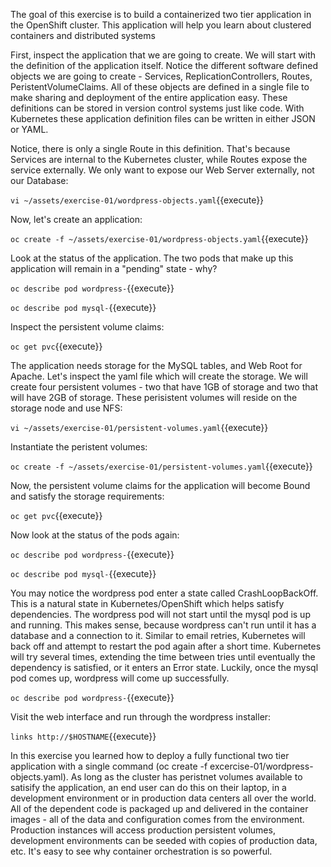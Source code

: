 The goal of this exercise is to build a containerized two tier application in the OpenShift cluster. This application will help you learn about clustered containers and distributed systems


First, inspect the application that we are going to create. We will start with the definition of the application itself. Notice the different software defined objects we are going to create - Services, ReplicationControllers, Routes, PeristentVolumeClaims. All of these objects are defined in a single file to make sharing and deployment of the entire application easy. These definitions can be stored in version control systems just like code. With Kubernetes these application definition files can be written in either JSON or YAML. 

Notice, there is only a single Route in this definition. That's because Services are internal to the Kubernetes cluster, while Routes expose the service externally. We only want to expose our Web Server externally, not our Database:

``vi ~/assets/exercise-01/wordpress-objects.yaml``{{execute}}


Now, let's create an application:

``oc create -f ~/assets/exercise-01/wordpress-objects.yaml``{{execute}}


Look at the status of the application. The two pods that make up this application will remain in a "pending" state - why?

``oc describe pod wordpress-``{{execute}}

``oc describe pod mysql-``{{execute}}


Inspect the persistent volume claims:

``oc get pvc``{{execute}}


The application needs storage for the MySQL tables, and Web Root for Apache. Let's inspect the yaml file which will create the storage. We will create four persistent volumes - two that have 1GB of storage and two that will have 2GB of storage. These perisistent volumes will reside on the storage node and use NFS:

``vi ~/assets/exercise-01/persistent-volumes.yaml``{{execute}}


Instantiate the peristent volumes:

``oc create -f ~/assets/exercise-01/persistent-volumes.yaml``{{execute}}


Now, the persistent volume claims for the application will become Bound and satisfy the storage requirements:

``oc get pvc``{{execute}}


Now look at the status of the pods again:

``oc describe pod wordpress-``{{execute}}

``oc describe pod mysql-``{{execute}}


You may notice the wordpress pod enter a state called CrashLoopBackOff. This is a natural state in Kubernetes/OpenShift which helps satisfy dependencies. The wordpress pod will not start until the mysql pod is up and running. This makes sense, because wordpress can't run until it has a database and a connection to it. Similar to email retries, Kubernetes will back off and attempt to restart the pod again after a short time. Kubernetes will try several times, extending the time between tries until eventually the dependency is satisfied, or it enters an Error state. Luckily, once the mysql pod comes up, wordpress will come up successfully.

``oc describe pod wordpress-``{{execute}}


Visit the web interface and run through the wordpress installer:

``links http://$HOSTNAME``{{execute}}


In this exercise you learned how to deploy a fully functional two tier application with a single command (oc create -f excercise-01/wordpress-objects.yaml). As long as the cluster has peristnet volumes available to satisify the application, an end user can do this on their laptop, in a development environment or in production data centers all over the world. All of the dependent code is packaged up and delivered in the container images - all of the data and configuration comes from the environment. Production instances will access production persistent volumes, development environments can be seeded with copies of production data, etc. It's easy to see why container orchestration is so powerful. 
